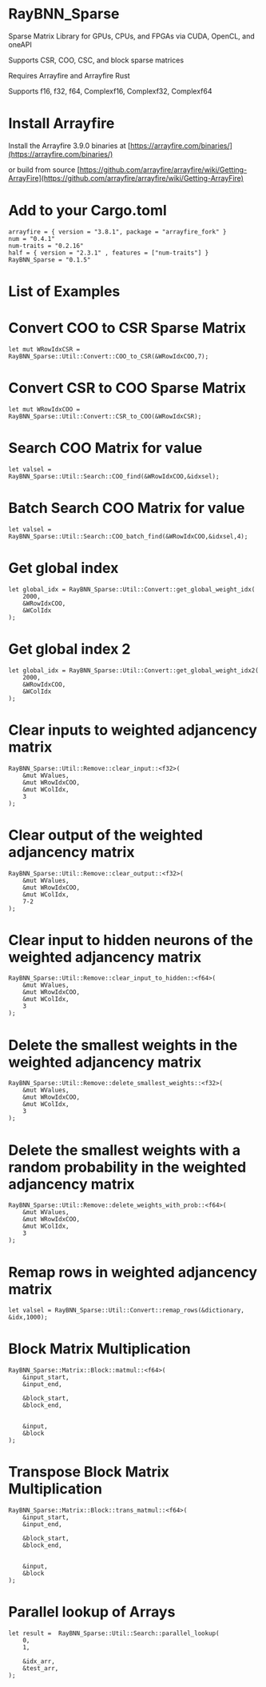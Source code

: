# RayBNN_Sparse
Sparse Matrix Library for GPUs, CPUs, and FPGAs via CUDA, OpenCL, and oneAPI 

Supports CSR, COO, CSC, and block sparse matrices

Requires Arrayfire and Arrayfire Rust

Supports f16, f32, f64, Complexf16, Complexf32, Complexf64

# Install Arrayfire

Install the Arrayfire 3.9.0 binaries at [https://arrayfire.com/binaries/](https://arrayfire.com/binaries/)

or build from source
[https://github.com/arrayfire/arrayfire/wiki/Getting-ArrayFire](https://github.com/arrayfire/arrayfire/wiki/Getting-ArrayFire)


# Add to your Cargo.toml
```
arrayfire = { version = "3.8.1", package = "arrayfire_fork" }
num = "0.4.1"
num-traits = "0.2.16"
half = { version = "2.3.1" , features = ["num-traits"] }
RayBNN_Sparse = "0.1.5"
```



# List of Examples


# Convert COO to CSR Sparse Matrix

```
let mut WRowIdxCSR = RayBNN_Sparse::Util::Convert::COO_to_CSR(&WRowIdxCOO,7);
```

# Convert CSR to COO Sparse Matrix
```
let mut WRowIdxCOO = RayBNN_Sparse::Util::Convert::CSR_to_COO(&WRowIdxCSR);
```

# Search COO Matrix for value
```
let valsel = RayBNN_Sparse::Util::Search::COO_find(&WRowIdxCOO,&idxsel);
```


# Batch Search COO Matrix for value
```
let valsel = RayBNN_Sparse::Util::Search::COO_batch_find(&WRowIdxCOO,&idxsel,4);
```

# Get global index
```
let global_idx = RayBNN_Sparse::Util::Convert::get_global_weight_idx(
    2000, 
    &WRowIdxCOO, 
    &WColIdx
);
```

# Get global index 2
```
let global_idx = RayBNN_Sparse::Util::Convert::get_global_weight_idx2(
    2000, 
    &WRowIdxCOO, 
    &WColIdx
);
```


# Clear inputs to weighted adjancency matrix
```
RayBNN_Sparse::Util::Remove::clear_input::<f32>(
    &mut WValues,
    &mut WRowIdxCOO,
    &mut WColIdx,
    3
);
```


# Clear output of the weighted adjancency matrix
```
RayBNN_Sparse::Util::Remove::clear_output::<f32>(
    &mut WValues,
    &mut WRowIdxCOO,
    &mut WColIdx,
    7-2
);
```


# Clear input to hidden neurons of the weighted adjancency matrix
```
RayBNN_Sparse::Util::Remove::clear_input_to_hidden::<f64>(
    &mut WValues,
    &mut WRowIdxCOO,
    &mut WColIdx,
    3
);
```


# Delete the smallest weights in the weighted adjancency matrix
```
RayBNN_Sparse::Util::Remove::delete_smallest_weights::<f32>(
    &mut WValues,
    &mut WRowIdxCOO,
    &mut WColIdx,
    3
);
```


# Delete the smallest weights with a random probability in the weighted adjancency matrix
```
RayBNN_Sparse::Util::Remove::delete_weights_with_prob::<f64>(
    &mut WValues,
    &mut WRowIdxCOO,
    &mut WColIdx,
    3
);
```



# Remap rows in  weighted adjancency matrix
```
let valsel = RayBNN_Sparse::Util::Convert::remap_rows(&dictionary, &idx,1000);
```


# Block Matrix Multiplication
```
RayBNN_Sparse::Matrix::Block::matmul::<f64>(
	&input_start,
    &input_end,

    &block_start,
    &block_end,


    &input,
    &block
);
```


# Transpose Block Matrix Multiplication
```
RayBNN_Sparse::Matrix::Block::trans_matmul::<f64>(
	&input_start,
    &input_end,

    &block_start,
    &block_end,


    &input,
    &block
);
```






# Parallel lookup of Arrays
```
let result =  RayBNN_Sparse::Util::Search::parallel_lookup(
    0,
    1,

    &idx_arr,
    &test_arr,
);
```
